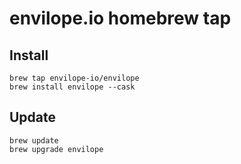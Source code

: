 # envilope.io homebrew tap

## Install

```
brew tap envilope-io/envilope
brew install envilope --cask
```

## Update

```
brew update
brew upgrade envilope
```
